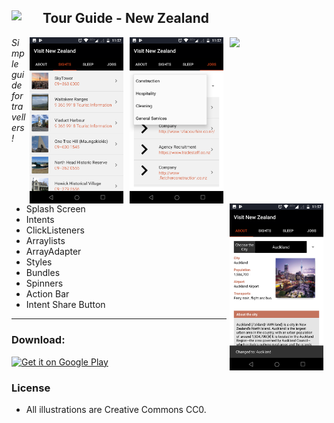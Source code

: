 Tour Guide - New Zealand 
<img src="https://upload.wikimedia.org/wikipedia/en/thumb/3/35/New_Zealand_Cricket_Cap_Insignia.svg/120px-New_Zealand_Cricket_Cap_Insignia.svg.png" width="50"  align="left" >
---
<img src="https://lh3.googleusercontent.com/Dq3k3QMUTq1S987xUS34Ufo4Yvysqxtciy_q3bUW5zL3Oynf2iz_ckvswlr1YRK8Ybc=h900-rw" width="150" align="right" hspace="5">

<img src="/screenshots/jobs.png" width="150" align="right" hspace="5">

<img src="/screenshots/lists.png" width="150" align="right" hspace="5">

<img src="/screenshots/cover.png" width="150" align="right" hspace="5">

*Simple guide for travellers!*

- Splash Screen
- Intents
- ClickListeners    
- Arraylists
- ArrayAdapter
- Styles
- Bundles
- Spinners
- Action Bar
- Intent Share Button
---

### Download:

<a href="https://play.google.com/store/apps/details?id=com.tour.guide" target="_blank">
<img src="https://play.google.com/intl/en_us/badges/images/generic/en-play-badge.png" alt="Get it on Google Play" height="90"/></a>

### License

- All illustrations are Creative Commons CC0.

